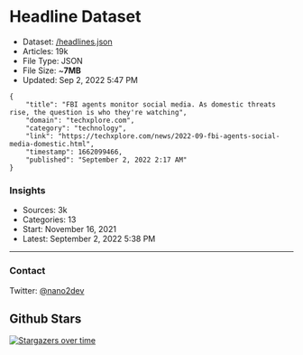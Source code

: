 # Headline Dataset

- Dataset: [/headlines.json](https://raw.githubusercontent.com/fwd/news/master/headlines.json) 
- Articles: 19k
- File Type: JSON
- File Size: ~**7MB**
- Updated: Sep 2, 2022 5:47 PM

```
{
    "title": "FBI agents monitor social media. As domestic threats rise, the question is who they're watching",
    "domain": "techxplore.com",
    "category": "technology",
    "link": "https://techxplore.com/news/2022-09-fbi-agents-social-media-domestic.html",
    "timestamp": 1662099466,
    "published": "September 2, 2022 2:17 AM"
}
```

### Insights

- Sources: 3k
- Categories: 13
- Start: November 16, 2021
- Latest: September 2, 2022 5:38 PM

---

### Contact 

Twitter: [@nano2dev](https://twitter.com/nano2dev)

## Github Stars

[![Stargazers over time](https://starchart.cc/fwd/news.svg)](https://starchart.cc/fwd/news)
